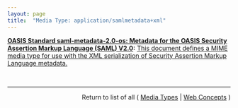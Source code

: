 ```yaml
---
layout: page
title:  "Media Type: application/samlmetadata+xml"
---
```


**[OASIS Standard saml-metadata-2.0-os: Metadata for the OASIS Security Assertion Markup Language (SAML) V2.0](/specs/OASIS/standard/saml-metadata-2.0-os "SAML profiles require agreements between system entities regarding identifiers, binding support and endpoints, certificates and keys, and so forth. A metadata specification is useful for describing this information in a standardized way. This document defines an extensible metadata format for SAML system entities, organized by roles that reflect SAML profiles. Such roles include that of Identity Provider, Service Provider, Affiliation, Attribute Authority, Attribute Consumer, and Policy Decision Point."):** [This document defines a MIME media type  for use with the XML serialization of Security Assertion Markup Language metadata.](http://docs.oasis-open.org/security/saml/v2.0/saml-metadata-2.0-os.pdf#page=37 "Read documentation for Media Type &#34;application/samlmetadata+xml&#34;")

<br/>
<hr/>

<p style="text-align: right">Return to list of all ( <a href="../media-types">Media Types</a> | <a href="../">Web Concepts</a> )</p>